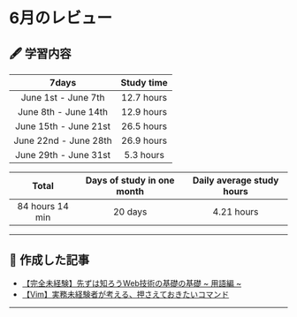 # 6月のレビュー

## 🖋️ 学習内容
| 7days | Study time |
| :---: | :---: |
| June 1st - June 7th | 12.7 hours |
| June 8th - June 14th | 12.9 hours |
| June 15th - June 21st | 26.5 hours |
| June 22nd - June 28th | 26.9 hours |
| June 29th - June 31st | 5.3 hours |

| Total | Days of study in one month | Daily average study hours |
| :---: | :---: | :---: |
| 84 hours 14 min | 20 days | 4.21 hours |
---
## 📰 作成した記事
- [【完全未経験】先ずは知ろうWeb技術の基礎の基礎 ~ 用語編 ~](https://qiita.com/YSWEngineer/items/9802f35c16ce84e61082 "【完全未経験】先ずは知ろうWeb技術の基礎の基礎 ~用語編~")
- [【Vim】実務未経験者が考える、押さえておきたいコマンド](https://qiita.com/YSWEngineer/items/7aad6f97dd30525354d9 "【Vim】実務未経験者が考える、押さえておきたいコマンド")
---
